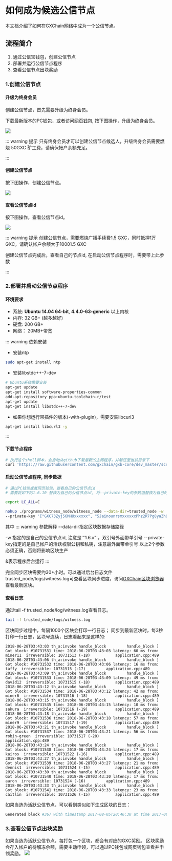# 如何成为候选公信节点

本文档介绍了如何在GXChain网络中成为一个公信节点。

## 流程简介

1. 通过公信宝钱包，创建公信节点
2. 部署并运行公信节点程序
3. 查看公信节点出块奖励

### 1.创建公信节点

#### 升级为终身会员
创建公信节点，首先需要升级为终身会员。

下载最新版本的PC钱包，或者访问[网页钱包](https://wallet.gxb.io), 按下图操作，升级为终身会员。

![](./assets/witness/lifetime.jpeg)

::: warning 提示
只有终身会员才可以创建公信节点候选人，升级终身会员需要燃烧 50GXC 矿工费，请确保帐户余额充足。

:::

#### 创建公信节点
按下图操作，创建公信节点。

![](./assets/witness/trustnode.jpg)

#### 查看公信节点id
按下图操作，查看公信节点id。

![](./assets/witness/witnessid.jpeg)

::: warning 提示
创建公信节点，需要燃烧广播手续费1.5 GXC，同时抵押1万GXC，请确认帐户余额大于10001.5 GXC

创建公信节点完成后，查看自己的节点id, 在启动公信节点程序时，需要带上此参数

:::

### 2.部署并启动公信节点程序
#### 环境要求

- 系统: **Ubuntu 14.04 64-bit**, **4.4.0-63-generic** 以上内核
- 内存: 32 GB+  (越多越好)
- 硬盘: 200 GB+
- 网络： 20MB+带宽

::: warning 依赖安装

* 安装ntp
``` bash
sudo apt-get install ntp
```

* 安装libstdc++-7-dev
```bash
# Ubuntu系统需要安装
apt-get update
apt-get install software-properties-common
add-apt-repository ppa:ubuntu-toolchain-r/test
apt-get update
apt-get install libstdc++-7-dev
```

* 如果你想运行带插件的版本(-with-plugin)，需要安装libcurl3
```bash
apt-get install libcurl3 -y
```
:::


#### 下载节点程序
```bash
# 执行这个shell脚本，会自动从github下载最新的主网程序，并解压至当前目录下
curl 'https://raw.githubusercontent.com/gxchain/gxb-core/dev_master/script/gxchain_install.sh' | bash
```

#### 启动公信节点程序, 同步数据

```bash
# 通过PC钱包或者网页钱包，查看自己的公信节点id
# 需要将如下的1.6.10 替换为自己的公信节点id, 将--private-key的参数值替换为自己的公信节点帐户的公私钥, 用于签署区块

export LC_ALL=C

nohup ./programs/witness_node/witness_node --data-dir=trusted_node -w '"1.6.10"' \
--private-key '["GXC73Zyj56MHUxxxxxx", "5JainounrsmxxxxxxPhz2R7Pg8yaZh9Ks"]' 1>nohup.out 2>&1 &
```

其中
::: warning 参数解释
--data-dir指定区块数据存储路径

-w 指定的是自己的公信节点id, 注意是'"1.6.x"'，双引号外面带单引号
--private-key指定的是自己帐户的活跃权限公钥和私钥，注意最外面带单引号
以上2个参数必须正确，否则将影响区块生产

&表示程序后台运行
:::

完全同步区块需要约30+小时。可以通过后台日志文件trusted_node/logs/witness.log可查看区块同步进度，访问[GXChain区块浏览器](https://block.gxb.io/)查看最新区块。

#### 查看日志

通过tail -f trusted_node/log/witness.log查看日志。
```bash
tail -f trusted_node/logs/witness.log
```
区块同步过程中，每隔1000个区块会打印一行日志； 同步到最新区块时，每3秒打印一行日志，区块号连续，日志看起来是这样的:
```
2018-06-28T03:43:03 th_a:invoke handle_block         handle_block ] Got block: #10731531 time: 2018-06-28T03:43:03 latency: 60 ms from: miner11  irreversible: 10731513 (-18)			application.cpp:489
2018-06-28T03:43:06 th_a:invoke handle_block         handle_block ] Got block: #10731532 time: 2018-06-28T03:43:06 latency: 16 ms from: taffy  irreversible: 10731515 (-17)			application.cpp:489
2018-06-28T03:43:09 th_a:invoke handle_block         handle_block ] Got block: #10731533 time: 2018-06-28T03:43:09 latency: 49 ms from: david12  irreversible: 10731515 (-18)			application.cpp:489
2018-06-28T03:43:12 th_a:invoke handle_block         handle_block ] Got block: #10731534 time: 2018-06-28T03:43:12 latency: 42 ms from: miner6  irreversible: 10731516 (-18)			application.cpp:489
2018-06-28T03:43:15 th_a:invoke handle_block         handle_block ] Got block: #10731535 time: 2018-06-28T03:43:15 latency: 10 ms from: sakura  irreversible: 10731516 (-19)			application.cpp:489
2018-06-28T03:43:18 th_a:invoke handle_block         handle_block ] Got block: #10731536 time: 2018-06-28T03:43:18 latency: 57 ms from: miner9  irreversible: 10731517 (-19)			application.cpp:489
2018-06-28T03:43:21 th_a:invoke handle_block         handle_block ] Got block: #10731537 time: 2018-06-28T03:43:21 latency: 56 ms from: robin-green  irreversible: 10731517 (-20)			application.cpp:489
2018-06-28T03:43:24 th_a:invoke handle_block         handle_block ] Got block: #10731538 time: 2018-06-28T03:43:24 latency: 17 ms from: kairos  irreversible: 10731522 (-16)			application.cpp:489
2018-06-28T03:43:27 th_a:invoke handle_block         handle_block ] Got block: #10731539 time: 2018-06-28T03:43:27 latency: 21 ms from: dennis1  irreversible: 10731524 (-15)			application.cpp:489
2018-06-28T03:43:30 th_a:invoke handle_block         handle_block ] Got block: #10731540 time: 2018-06-28T03:43:30 latency: 17 ms from: aaron  irreversible: 10731524 (-16)			application.cpp:489
2018-06-28T03:43:33 th_a:invoke handle_block         handle_block ] Got block: #10731541 time: 2018-06-28T03:43:33 latency: 23 ms from: caitlin  irreversible: 10731526 (-15)			application.cpp:489
```

如果当选为活跃公信节点，可以看到类似如下生成区块的日志：

```bash
Generated block #367 with timestamp 2017-08-05T20:46:30 at time 2017-08-05T20:46:30
```

### 3.查看公信节点出块奖励
如果当选为活跃公信节点，每打包一个区块，都会有对应的GXC奖励。 区块奖励会存入帐户的待解冻余额，需要主动申领，可以通过PC钱包或网页钱包查看并申领奖励。
![](./assets/witness/witness_bonus.jpg)

